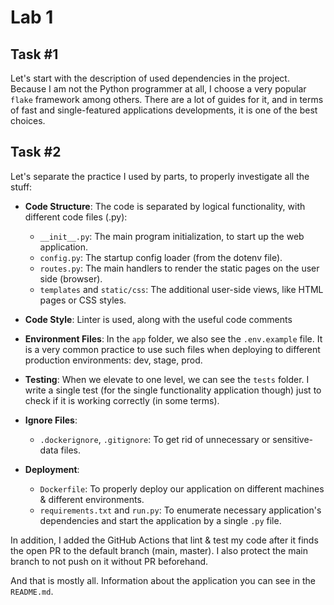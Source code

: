 # Lab 1

## Task #1

Let's start with the description of used dependencies in the project. Because I am not the Python programmer at all, I choose a very popular `flake` framework among others. There are a lot of guides for it, and in terms of fast and single-featured applications developments, it is one of the best choices.

## Task #2

Let's separate the practice I used by parts, to properly investigate all the stuff:

- **Code Structure**: The code is separated by logical functionality, with different code files (.py):
  - `__init__.py`: The main program initialization, to start up the web application.
  - `config.py`: The startup config loader (from the dotenv file).
  - `routes.py`: The main handlers to render the static pages on the user side (browser).
  - `templates` and `static/css`: The additional user-side views, like HTML pages or CSS styles.

- **Code Style**: Linter is used, along with the useful code comments

- **Environment Files**: In the `app` folder, we also see the `.env.example` file. It is a very common practice to use such files when deploying to different production environments: dev, stage, prod.

- **Testing**: When we elevate to one level, we can see the `tests` folder. I write a single test (for the single functionality application though) just to check if it is working correctly (in some terms).

- **Ignore Files**:
  - `.dockerignore`, `.gitignore`: To get rid of unnecessary or sensitive-data files.

- **Deployment**:
  - `Dockerfile`: To properly deploy our application on different machines & different environments.
  - `requirements.txt` and `run.py`: To enumerate necessary application's dependencies and start the application by a single `.py` file.

In addition, I added the GitHub Actions that lint & test my code after it finds the open PR to the default branch (main, master). I also protect the main branch to not push on it without PR beforehand.

And that is mostly all. Information about the application you can see in the `README.md`.
